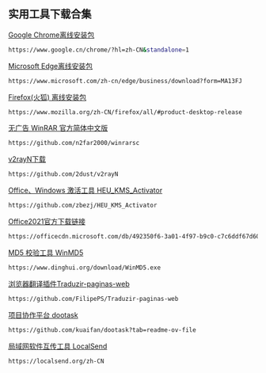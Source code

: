 ## 实用工具下载合集
[Google Chrome离线安装包](https://www.google.cn/chrome/?hl=zh-CN&standalone=1)
```bash
https://www.google.cn/chrome/?hl=zh-CN&standalone=1
```

[Microsoft Edge离线安装包](https://www.microsoft.com/zh-cn/edge/business/download?form=MA13FJ)
```bash
https://www.microsoft.com/zh-cn/edge/business/download?form=MA13FJ
```

[Firefox(火狐) 离线安装包](https://www.mozilla.org/zh-CN/firefox/all/#product-desktop-release)
```bash
https://www.mozilla.org/zh-CN/firefox/all/#product-desktop-release
```

[无广告 WinRAR 官方简体中文版](https://github.com/n2far2000/winrarsc)  
```bash
https://github.com/n2far2000/winrarsc
```

[v2rayN下载](https://github.com/2dust/v2rayN)  
```bash
https://github.com/2dust/v2rayN
```

[Office、Windows 激活工具 HEU_KMS_Activator](https://github.com/zbezj/HEU_KMS_Activator)
```bash
https://github.com/zbezj/HEU_KMS_Activator
```

[Office2021官方下载链接](https://officecdn.microsoft.com/db/492350f6-3a01-4f97-b9c0-c7c6ddf67d60/media/zh-cn/ProPlus2021Retail.img)  
```bash
https://officecdn.microsoft.com/db/492350f6-3a01-4f97-b9c0-c7c6ddf67d60/media/zh-cn/ProPlus2021Retail.img
```

[MD5 校验工具 WinMD5](https://www.dinghui.org/download/WinMD5.exe)  
```bash
https://www.dinghui.org/download/WinMD5.exe
```

[浏览器翻译插件Traduzir-paginas-web](https://github.com/FilipePS/Traduzir-paginas-web)  
```bash
https://github.com/FilipePS/Traduzir-paginas-web
```

[项目协作平台 dootask](https://github.com/kuaifan/dootask?tab=readme-ov-file)  
```bash
https://github.com/kuaifan/dootask?tab=readme-ov-file
```

[局域网软件互传工具 LocalSend](https://localsend.org/zh-CN)  
```bash
https://localsend.org/zh-CN
```



